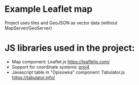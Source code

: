 # Example Leaflet map

Project uses tiles and GeoJSON as vector data (without MapServer/GeoServer)

# JS libraries used in the project:
- Map component: Leaflet.js https://leafletjs.com/
- Support for coordinate systems: [proj4](https://www.github.com/kartena/Proj4Leaflet)
- Javascript table in "Opisowka" component: Tabulator.js https://tabulator.info/
